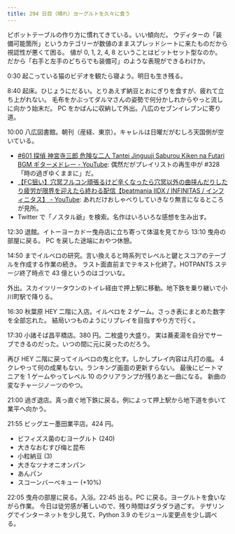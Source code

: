 ```yaml
---
title: 294 日目（晴れ）ヨーグルトを久々に食う
---
```


ピボットテーブルの作り方に慣れてきている。いい傾向だ。
ウディターの「装備可能箇所」というカテゴリーが数値のままスプレッドシートに来たものだから視認性が悪くて困る。
値が 0, 1, 2, 4, 8 ということはビットセット型なのか。
だから「右手と左手のどちらでも装備可」のような表現ができるわけか。

0:30 起こっている猫のビデオを観たら寝よう。明日も生き残る。

8:40 起床。ひじょうにだるい。とりあえず納豆とおにぎりを食すが、疲れて立ち上がれない。
毛布をかぶってダルマさんの姿勢で何分かしれからやっと流しに向かう始末だ。
PC をかばんに収納して外出。八広のセブンイレブンに寄り道。

10:00 八広図書館。朝刊（産経、東京）。キャレルは日曜だがむしろ天国側が空いている。

* [&#x23;601 探偵 神宮寺三郎 危険な二人 Tantei Jinguuji Saburou Kiken na Futari BGM ギターメドレー - YouTube](https://www.youtube.com/watch?v=Lxm3SMPt9BM):
  偶然だがプレイリストの再生中が &#x23;328 「時の過ぎゆくままに」だ。
* [【FC狙い】穴冥フルコン頑張るけど辛くなったら穴冥以外の曲挟んだりしたり疲労が限界を迎えたら終わる配信【beatmania IIDX / INFINITAS / インフィニタス】 - YouTube](https://www.youtube.com/watch?v=dcOTcuOCQ6Q):
  あれだけおしゃべりしていきなり無言になるところが見所。
* Twitter で「ノスタル爺」を検索。名作はいろいろな感想を生み出す。

12:30 退館。イトーヨーカドー曳舟店に立ち寄って体温を見てから 13:10 曳舟の部屋に戻る。
PC を戻した途端におやつ休憩。

14:50 までイルベロの研究。言い換えると時系列でレベルと鍵とスコアのテーブルを作成する作業の続き。
ラスト面直前までテキスト化終了。HOTPANTS ステージ終了時点で 43 億というのはゴツいな。

外出。スカイツリータウンのトイレ経由で押上駅に移動。地下鉄を乗り継いで小川町駅で降りる。

16:30 秋葉原 HEY 二階に入店。イルベロを 2 ゲーム。さっき表にまとめた数字を全部忘れた。
結局いつものようにリプレイを目指すやり方で行く。

17:30 小諸そば昌平橋店。380 円。二枚盛り大盛り。
実は蕎麦湯を自分でサーブできるのだった。いつの間に元に戻ったのだろう。

再び HEY 二階に戻ってイルベロの鬼と化す。しかしプレイ内容は凡打の嵐。
4 クレやって何の成果もない。ランキング画面の更新すらない。
最後にビートマニアを 1 ゲームやってレベル 10 のクリアランプが残りあと一曲になる。
新曲の変なチャージノーツのやつ。

21:00 過ぎ退店。真っ直ぐ地下鉄に戻る。例によって押上駅から地下道を歩いて業平へ向かう。

21:55 ビッグエー墨田業平店。424 円。

* ビフィズス菌のむヨーグルト (240)
* 大きなおむすび梅と昆布
* 小粒納豆 (3)
* 大きなツナオニオンパン
* あんパン
* スコーンバーベキュー (+10%)

22:05 曳舟の部屋に戻る。入浴。22:45 出る。PC に戻る。ヨーグルトを食いながら作業。
今日は徒労感が著しいので、残り時間はダラダラ過ごす。
テザリングでインターネットを少し見て、Python 3.9 のモジュール変更点を少し調べる。

